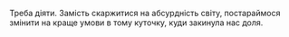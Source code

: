 Треба діяти. Замість скаржитися на абсурдність світу, постараймося змінити на краще умови в тому куточку, куди закинула нас доля.